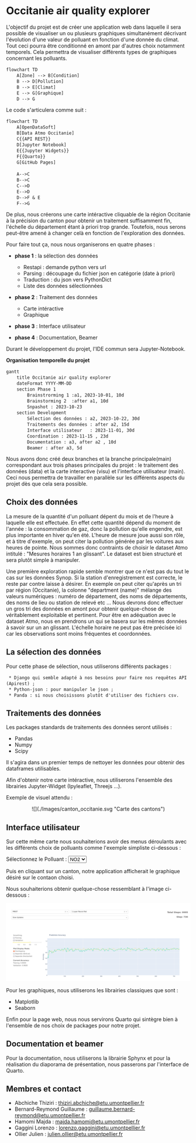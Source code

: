 # Occitanie air quality explorer
L'objectif du projet est de créer une application web dans laquelle il sera possible de visualiser un ou plusieurs graphiques simultanément décrivant l'évolution d'une valeur de polluant en fonction d'une donnée du climat. Tout ceci pourra être conditionné en amont par d'autres choix notamment temporels. Cela permettra de visualiser différents types de graphiques concernant les polluants.


```{mermaid}
flowchart TD
    A[Zone] --> B[Condition]
    B --> D[Pollution]
    B --> E[Climat]
    E --> G[Graphique]
    D --> G
```

Le code s'articulera comme suit :


```{mermaid}
flowchart TD
    A[OpenDataSoft]
    B[Data Atmo Occitanie]
    C{{API REST}}
    D[Jupyter Notebook]
    E{{Jupyter Widgets}}
    F{{Quarto}}
    G[GitHub Pages]

    A-->C
    B-->C
    C-->D
    E-->D
    D-->F & E
    F-->G
```

De plus, nous créerons une carte intéractive cliquable de la région Occitanie à la précision du canton pour obtenir un traitement suffisamment fin, l'échelle du département étant à priori trop grande. Toutefois, nous serons peut-être amené à changer celà en fonction de l'exploration des données. 

Pour faire tout ça, nous nous organiserons en quatre phases  : 

* **phase 1** : la sélection des données
    - Restapi : demande python vers url
    - Parsing : découpage du fichier json en catégorie (date à priori)
    - Traduction : du json vers PythonDict
    - Liste des données sélectionnées
    
* **phase 2** : Traitement des données
    - Carte intéractive
    - Graphique
    
* **phase 3** : Interface utilisateur 

* **phase 4** : Documentation, Beamer 

Durant le développement du projet, l'IDE commun sera Jupyter-Notebook.

**Organisation temporelle du projet**

```{mermaid}
gantt
    title Occitanie air quality explorer
    dateFormat YYYY-MM-DD
    section Phase 1
        Brainstrorming 1 :a1, 2023-10-01, 10d
        Brainstorming 2  :after a1, 10d
        Snpashot : 2023-10-23
    section Development
        Sélection des données : a2, 2023-10-22, 30d
        Traitements des données : after a2, 15d
        Interface utilisateur   : 2023-11-01, 30d
        Coordination : 2023-11-15 , 23d
        Documentation : a3, after a2 , 10d
        Beamer : after a3, 5d
```


Nous avons donc créé deux branches et la branche principale(main) correspondant aux trois phases principales du projet :  le traitement des données (data) et la carte interactive (visu) et l'interface utilisateur (main). Ceci nous permettra de travailler en parallèle sur les différents aspects du projet dès que cela sera possible.

## Choix des données

La mesure de la quantité d'un polluant dépent du mois et de l'heure à laquelle elle est effectuée. En effet cette quantité dépend du moment de l'année : la consommation de gaz, donc la pollution qu'elle engendre, est plus importante en hiver qu'en été. L'heure de mesure joue aussi son rôle, et à titre d'exemple, on peut citer la pollution générée par les voitures aux heures de pointe. Nous sommes donc contraints de choisir le dataset Atmo intitulé : "Mesures horaires 1 an glissant". Le dataset est bien structuré et sera plutôt simple à manipuler. 

Une première exploration rapide semble montrer que ce n'est pas du tout le cas sur les données Synop. Si la station d'enregistrement est correcte, le reste par contre laisse à désirer. En exemple on peut citer qu'après un tri par région (Occitanie), la colonne "department (name)" mélange des valeurs numériques : numéro de département, des noms de départements, des noms de lieu ou station de relevé etc ... Nous devrons donc effectuer un gros tri des données en amont pour obtenir quelque-chose de véritablement exploitable et pertinent. Pour être en adéquation avec le dataset Atmo, nous en prendrons un qui se basera sur les mêmes données à savoir sur un an glissant. L'échelle horaire ne peut pas être précisée ici car les observations sont moins fréquentes et coordonnées.

## La sélection des données

Pour cette phase de sélection, nous utiliserons différents packages : 

     * Django qui semble adapté à nos besoins pour faire nos requêtes API (Apirest) ;
     * Python-json : pour manipuler le json ;
     * Panda : si nous choisissons plutôt d'utiliser des fichiers csv.
      
## Traitements des données

Les packages standards de traitements des données seront utilisés :

 * Pandas 
 * Numpy 
 * Scipy 
 
Il s'agira dans un premier temps de nettoyer les données pour obtenir des dataframes utilisables.
 
Afin d'obtenir notre carte intéractive, nous utiliserons l'ensemble des librairies Jupyter-Widget (Ipyleaflet, Threejs ...).

Exemple de visuel attendu : 

<center>
![](./Images/canton_occitanie.svg "Carte des cantons")
</center>

## Interface utilisateur

Sur cette même carte nous souhaiterions avoir des menus déroulants avec les différents choix de polluants comme l'exemple simpliste ci-dessous : 


<form>
<label for="pays">Sélectionnez le Polluant :</label>
<select id="pays" name="pays">
  <option value="france">NO2</option>
  <option value="espagne">CO2</option>
  <option value="belgique">SO2</option>
  <!-- Autres options -->
</select>
</form>


Puis en cliquant sur un canton, notre application afficherait le graphique désiré sur le contaon choisi.


Nous souhaiterions obtenir quelque-chose ressemblant à l'image ci-dessous :


![](./Images/dash_result.png "Résultat espéré")


Pour les graphiques, nous utiliserons les librairies classiques que sont : 

* Matplotlib 
* Seaborn 

Enfin pour la page web, nous nous servirons Quarto qui sintègre bien à l'ensemble de nos choix de packages pour notre projet.

## Documentation et beamer

Pour la documentation, nous utiliserons la librairie Sphynx et pour la réalisation du diaporama de présentation, nous passerons par l'interface de Quarto. 

## Membres et contact

- Abchiche Thiziri : thiziri.abchiche@etu.umontpellier.fr
- Bernard-Reymond Guillaume : guillaume.bernard-reymond@etu.umontpellier.fr
- Hamomi Majda : majda.hamomi@etu.umontpellier.fr
- Gaggini Lorenzo : lorenzo.gaggini@etu.umontpellier.fr
- Ollier Julien : julien.ollier@etu.umontpellier.fr
